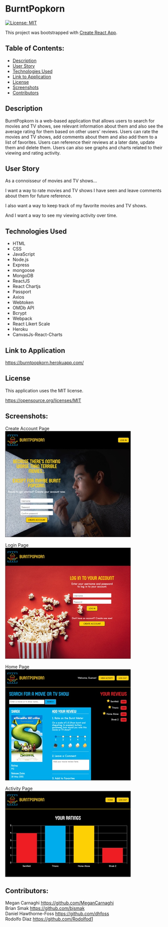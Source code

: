 # BurntPopkorn

[![License: MIT](https://img.shields.io/badge/License-MIT-yellow.svg)](https://opensource.org/licenses/MIT)

This project was bootstrapped with [Create React App](https://github.com/facebook/create-react-app).

## Table of Contents:

- [Description](#description)
- [User Story](#user-story)
- [Technologies Used](#technologies-used)
- [Link to Application](#link-to-application)
- [License](#license)
- [Screenshots](#screenshots)
- [Contributors](#contributors)

## Description

BurntPopkorn is a web-based application that allows users to search for movies and TV shows, see relevant information about them and also see the average rating for them based on other users' reviews. Users can rate the movies and TV shows, add comments about them and also add them to a list of favorites. Users can reference their reviews at a later date, update them and delete them. Users can also see graphs and charts related to their viewing and rating activity.

## User Story

As a connoisseur of movies and TV shows…

I want a way to rate movies and TV shows I have seen and leave comments about them for future reference.

I also want a way to keep track of my favorite movies and TV shows.

And I want a way to see my viewing activity over time.

## Technologies Used

- HTML
- CSS
- JavaScript
- Node.js
- Express
- mongoose
- MongoDB
- ReactJS
- React Chartjs
- Passport
- Axios
- Webtoken
- OMDb API
- Bcrypt
- Webpack
- React Likert Scale
- Heroku
- CanvasJs-React-Charts

## Link to Application

<https://burntpopkorn.herokuapp.com/>

## License

This application uses the MIT license.

<https://opensource.org/licenses/MIT>

## Screenshots:

Create Account Page  
![createaccount](readmeImages/createaccount.jpg)

Login Page  
![loginpage](readmeImages/loginpage.jpg)

Home Page  
![homepage](readmeImages/homepage.jpg)

Activity Page  
![activitypage](readmeImages/activitypage.jpg)

## Contributors:

Megan Carnaghi <https://github.com/MeganCarnaghi><br>
Brian Smak <https://github.com/bjsmak><br>
Daniel Hawthorne-Foss <https://github.com/dhfoss><br>
Rodolfo Diaz <https://github.com/Rodolfod1>

